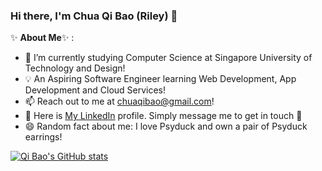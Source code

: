 ### Hi there, I'm Chua Qi Bao (Riley) 👋

✨ **About Me**✨ :

- 🔭 I’m currently studying Computer Science at Singapore University of Technology and Design!
- :bulb:  An Aspiring Software Engineer learning Web Development, App Development and Cloud Services!
- 📫 Reach out to me at chuaqibao@gmail.com!
- 💬 Here is [My LinkedIn](https://www.linkedin.com/in/chuaqibao) profile. Simply message me to get in touch 💬 
- 😄 Random fact about me: I love Psyduck and own a pair of Psyduck earrings!

[![Qi Bao's GitHub stats](https://github-readme-stats.vercel.app/api?username=chuaqibao)](https://github.com/anuraghazra/github-readme-stats)
